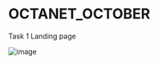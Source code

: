 # OCTANET_OCTOBER

Task 1 Landing page

![image](https://github.com/lakshaykathuria/OCTANET_OCTOBER/assets/74535080/ea98a42f-223e-4c09-883a-6a3202aa77f1)


